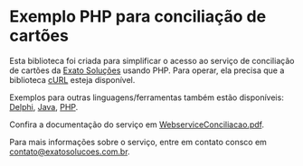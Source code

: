 # Exemplo PHP para conciliação de cartões
Esta biblioteca foi criada para simplificar o acesso ao serviço de conciliação de cartões da [Exato Soluções](https://exatosolucoes.com.br) usando PHP. Para operar, ela precisa que a biblioteca [cURL](https://www.php.net/manual/pt_BR/book.curl.php) esteja disponível.

Exemplos para outras linguagens/ferramentas também estão disponíveis:
[Delphi](https://github.com/ExatoSolucoes/wxexatodelphi), 
[Java](https://github.com/ExatoSolucoes/wsexatojava), 
[PHP](https://github.com/ExatoSolucoes/wsexatophp).

Confira a documentação do serviço em [WebserviceConciliacao.pdf](https://exatoapps.com.br/docs/WebserviceConciliacao.pdf).

Para mais informações sobre o serviço, entre em contato consco em [contato@exatosolucoes.com.br](mailto:contato@exatosolucoes.com.br). 
